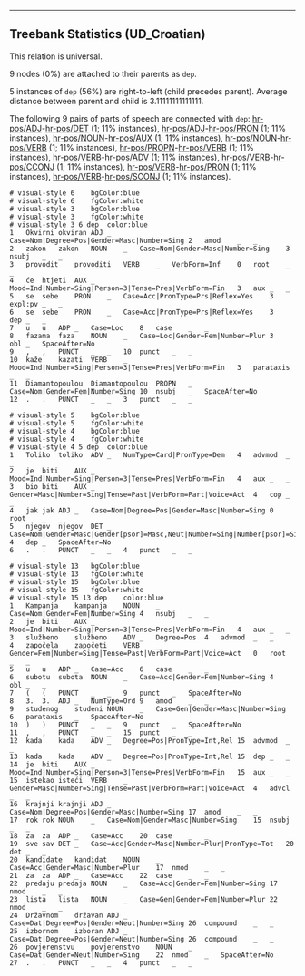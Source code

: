

--------------------------------------------------------------------------------

## Treebank Statistics (UD_Croatian)

This relation is universal.

9 nodes (0%) are attached to their parents as `dep`.

5 instances of `dep` (56%) are right-to-left (child precedes parent).
Average distance between parent and child is 3.11111111111111.

The following 9 pairs of parts of speech are connected with `dep`: [hr-pos/ADJ]()-[hr-pos/DET]() (1; 11% instances), [hr-pos/ADJ]()-[hr-pos/PRON]() (1; 11% instances), [hr-pos/NOUN]()-[hr-pos/AUX]() (1; 11% instances), [hr-pos/NOUN]()-[hr-pos/VERB]() (1; 11% instances), [hr-pos/PROPN]()-[hr-pos/VERB]() (1; 11% instances), [hr-pos/VERB]()-[hr-pos/ADV]() (1; 11% instances), [hr-pos/VERB]()-[hr-pos/CCONJ]() (1; 11% instances), [hr-pos/VERB]()-[hr-pos/PRON]() (1; 11% instances), [hr-pos/VERB]()-[hr-pos/SCONJ]() (1; 11% instances).


~~~ conllu
# visual-style 6	bgColor:blue
# visual-style 6	fgColor:white
# visual-style 3	bgColor:blue
# visual-style 3	fgColor:white
# visual-style 3 6 dep	color:blue
1	Okvirni	okviran	ADJ	_	Case=Nom|Degree=Pos|Gender=Masc|Number=Sing	2	amod	_	_
2	zakon	zakon	NOUN	_	Case=Nom|Gender=Masc|Number=Sing	3	nsubj	_	_
3	provodit	provoditi	VERB	_	VerbForm=Inf	0	root	_	_
4	će	htjeti	AUX	_	Mood=Ind|Number=Sing|Person=3|Tense=Pres|VerbForm=Fin	3	aux	_	_
5	se	sebe	PRON	_	Case=Acc|PronType=Prs|Reflex=Yes	3	expl:pv	_	_
6	se	sebe	PRON	_	Case=Acc|PronType=Prs|Reflex=Yes	3	dep	_	_
7	u	u	ADP	_	Case=Loc	8	case	_	_
8	fazama	faza	NOUN	_	Case=Loc|Gender=Fem|Number=Plur	3	obl	_	SpaceAfter=No
9	,	,	PUNCT	_	_	10	punct	_	_
10	kaže	kazati	VERB	_	Mood=Ind|Number=Sing|Person=3|Tense=Pres|VerbForm=Fin	3	parataxis	_	_
11	Diamantopoulou	Diamantopoulou	PROPN	_	Case=Nom|Gender=Fem|Number=Sing	10	nsubj	_	SpaceAfter=No
12	.	.	PUNCT	_	_	3	punct	_	_

~~~


~~~ conllu
# visual-style 5	bgColor:blue
# visual-style 5	fgColor:white
# visual-style 4	bgColor:blue
# visual-style 4	fgColor:white
# visual-style 4 5 dep	color:blue
1	Toliko	toliko	ADV	_	NumType=Card|PronType=Dem	4	advmod	_	_
2	je	biti	AUX	_	Mood=Ind|Number=Sing|Person=3|Tense=Pres|VerbForm=Fin	4	aux	_	_
3	bio	biti	AUX	_	Gender=Masc|Number=Sing|Tense=Past|VerbForm=Part|Voice=Act	4	cop	_	_
4	jak	jak	ADJ	_	Case=Nom|Degree=Pos|Gender=Masc|Number=Sing	0	root	_	_
5	njegov	njegov	DET	_	Case=Nom|Gender=Masc|Gender[psor]=Masc,Neut|Number=Sing|Number[psor]=Sing|Person=3|Poss=Yes|PronType=Prs	4	dep	_	SpaceAfter=No
6	.	.	PUNCT	_	_	4	punct	_	_

~~~


~~~ conllu
# visual-style 13	bgColor:blue
# visual-style 13	fgColor:white
# visual-style 15	bgColor:blue
# visual-style 15	fgColor:white
# visual-style 15 13 dep	color:blue
1	Kampanja	kampanja	NOUN	_	Case=Nom|Gender=Fem|Number=Sing	4	nsubj	_	_
2	je	biti	AUX	_	Mood=Ind|Number=Sing|Person=3|Tense=Pres|VerbForm=Fin	4	aux	_	_
3	službeno	službeno	ADV	_	Degree=Pos	4	advmod	_	_
4	započela	započeti	VERB	_	Gender=Fem|Number=Sing|Tense=Past|VerbForm=Part|Voice=Act	0	root	_	_
5	u	u	ADP	_	Case=Acc	6	case	_	_
6	subotu	subota	NOUN	_	Case=Acc|Gender=Fem|Number=Sing	4	obl	_	_
7	(	(	PUNCT	_	_	9	punct	_	SpaceAfter=No
8	3.	3.	ADJ	_	NumType=Ord	9	amod	_	_
9	studenog	studeni	NOUN	_	Case=Gen|Gender=Masc|Number=Sing	6	parataxis	_	SpaceAfter=No
10	)	)	PUNCT	_	_	9	punct	_	SpaceAfter=No
11	,	,	PUNCT	_	_	15	punct	_	_
12	kada	kada	ADV	_	Degree=Pos|PronType=Int,Rel	15	advmod	_	_
13	kada	kada	ADV	_	Degree=Pos|PronType=Int,Rel	15	dep	_	_
14	je	biti	AUX	_	Mood=Ind|Number=Sing|Person=3|Tense=Pres|VerbForm=Fin	15	aux	_	_
15	istekao	isteći	VERB	_	Gender=Masc|Number=Sing|Tense=Past|VerbForm=Part|Voice=Act	4	advcl	_	_
16	krajnji	krajnji	ADJ	_	Case=Nom|Degree=Pos|Gender=Masc|Number=Sing	17	amod	_	_
17	rok	rok	NOUN	_	Case=Nom|Gender=Masc|Number=Sing	15	nsubj	_	_
18	za	za	ADP	_	Case=Acc	20	case	_	_
19	sve	sav	DET	_	Case=Acc|Gender=Masc|Number=Plur|PronType=Tot	20	det	_	_
20	kandidate	kandidat	NOUN	_	Case=Acc|Gender=Masc|Number=Plur	17	nmod	_	_
21	za	za	ADP	_	Case=Acc	22	case	_	_
22	predaju	predaja	NOUN	_	Case=Acc|Gender=Fem|Number=Sing	17	nmod	_	_
23	lista	lista	NOUN	_	Case=Gen|Gender=Fem|Number=Plur	22	nmod	_	_
24	Državnom	državan	ADJ	_	Case=Dat|Degree=Pos|Gender=Neut|Number=Sing	26	compound	_	_
25	izbornom	izboran	ADJ	_	Case=Dat|Degree=Pos|Gender=Neut|Number=Sing	26	compound	_	_
26	povjerenstvu	povjerenstvo	NOUN	_	Case=Dat|Gender=Neut|Number=Sing	22	nmod	_	SpaceAfter=No
27	.	.	PUNCT	_	_	4	punct	_	_

~~~


